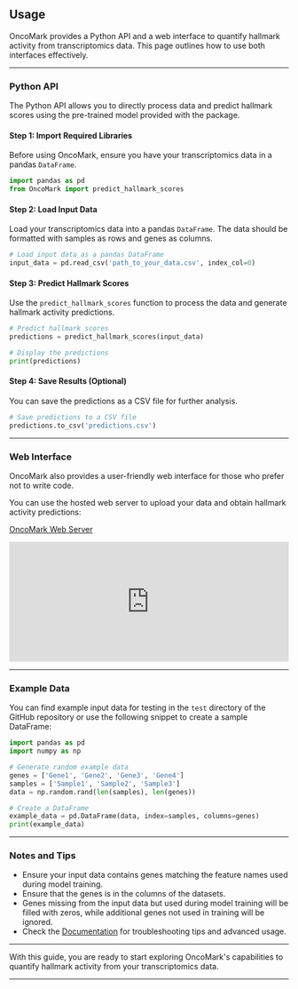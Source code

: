 ## Usage

OncoMark provides a Python API and a web interface to quantify hallmark activity from transcriptomics data. This page outlines how to use both interfaces effectively.

---

### Python API

The Python API allows you to directly process data and predict hallmark scores using the pre-trained model provided with the package.

#### Step 1: Import Required Libraries

Before using OncoMark, ensure you have your transcriptomics data in a pandas `DataFrame`.

```python
import pandas as pd
from OncoMark import predict_hallmark_scores
```

#### Step 2: Load Input Data

Load your transcriptomics data into a pandas `DataFrame`. The data should be formatted with samples as rows and genes as columns.

```python
# Load input data as a pandas DataFrame
input_data = pd.read_csv('path_to_your_data.csv', index_col=0)
```

#### Step 3: Predict Hallmark Scores

Use the `predict_hallmark_scores` function to process the data and generate hallmark activity predictions.

```python
# Predict hallmark scores
predictions = predict_hallmark_scores(input_data)

# Display the predictions
print(predictions)
```

#### Step 4: Save Results (Optional)

You can save the predictions as a CSV file for further analysis.

```python
# Save predictions to a CSV file
predictions.to_csv('predictions.csv')
```

---

### Web Interface

OncoMark also provides a user-friendly web interface for those who prefer not to write code.

You can use the hosted web server to upload your data and obtain hallmark activity predictions:

[OncoMark Web Server](https://oncomark-ai.hf.space/)

<div style="padding:42.86% 0 0 0;position:relative;">
  <iframe src="https://player.vimeo.com/video/1083623369?h=3bc9b08821&amp;badge=0&amp;autopause=0&amp;player_id=0&amp;app_id=58479" 
    frameborder="0" 
    allow="autoplay; fullscreen; picture-in-picture; clipboard-write; encrypted-media" 
    style="position:absolute;top:0;left:0;width:100%;height:100%;" 
    title="OncoMark_Usage">
  </iframe>
</div>

<script src="https://player.vimeo.com/api/player.js"></script>
---

### Example Data

You can find example input data for testing in the `test` directory of the GitHub repository or use the following snippet to create a sample DataFrame:

```python
import pandas as pd
import numpy as np

# Generate random example data
genes = ['Gene1', 'Gene2', 'Gene3', 'Gene4']
samples = ['Sample1', 'Sample2', 'Sample3']
data = np.random.rand(len(samples), len(genes))

# Create a DataFrame
example_data = pd.DataFrame(data, index=samples, columns=genes)
print(example_data)
```

---

### Notes and Tips

- Ensure your input data contains genes matching the feature names used during model training.
- Ensure that the genes is in the columns of the datasets.
- Genes missing from the input data but used during model training will be filled with zeros, while additional genes not used in training will be ignored.
- Check the [Documentation](https://oncomark.readthedocs.io/en/latest/) for troubleshooting tips and advanced usage.

---

With this guide, you are ready to start exploring OncoMark's capabilities to quantify hallmark activity from your transcriptomics data.

---
